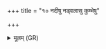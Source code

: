 +++
title = "१० नदीषु नड्वलासु कुम्भेषु"

+++
<details><summary>मूलम् (GR)</summary>

नदीषु नड्वलासु  
कुम्भेषु कलशेषु च  
प्रतीषेचनभेषजम् ।  
तत् ते कृणोमि भेषजम् +++(Bhatt. tate)+++  
अद्धि मांसं पिबोदकं  
पट्पटिङ्गं विपश्चलं वि पश्य ॥
</details>